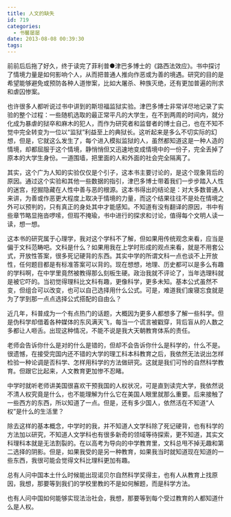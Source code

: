 ```yaml
---
title: 人文的缺失
id: 719
categories:
  - 书馨屡屡
date: 2013-08-08 00:39:30
tags:
---
```


前前后后拖了好久，终于读完了菲利普●津巴多博士的《路西法效应》。书中探讨了情境力量是如何影响个人，从而把普通人推向作恶或为善的境遇。研究的目的是希望能够避免或预防各种人道惨案，比如大屠杀、种族灭绝，还有更加普遍的刑求和虐囚惨案。

也许很多人都听说过书中讲到的斯坦福监狱实验。津巴多博士非常详尽地记录了实验的整个过程：一些随机选取的最正常平凡的大学生，在不到两周的时间内，就分化成为暴虐的狱卒和麻木的犯人，而作为研究者和监督者的博士自己，也在不知不觉中完全转变为一位以“监狱”利益至上的典狱长。这听起来是多么不切实际的幻想，但是，它就这么发生了，每个进入模拟监狱的人，虽然都知道这是一种人造的情境，却都屈服于这个情境，静悄悄但又迅速地变成情境中的一份子，完全丢掉了原本的大学生身份。一道围墙，把里面的人和外面的社会完全隔离了。

其实，这个广为人知的实验仅仅是个引子，这本书主要讨论的，是这个现象背后的原因。通过这个实验和其他一些数据的指引，津巴多博士带着我们一步步踏入人性的迷宫，挖掘隐藏在人性中善与恶的根源。这本书得出的结论是：对大多数普通人来讲，为善或作恶更大程度上取决于情境的力量，而这个结果往往不是处在情境之外可以预判的，只有真正的身处其中才能感知。不知道有没有翻译的原因，书中有些章节略显拖沓啰嗦，但瑕不掩瑜，书中进行的探求和讨论，值得每个文明人读一读，想一想。

这本书的研究属于心理学，我对这个学科不了解，但如果用传统观念来看，应当是偏于文科范畴吧。文科是什么？如果用我在上学时形成的观点来看，就是不用套公式，开放性答案，很多死记硬背的东西。其实中学的所谓文科一点也谈不上开放性，任何题目都是有标准答案可以背的。现在想想，地理、历史都可以是多么有趣的学科啊，在中学里竟然被教得那么刻板生硬。政治我就不评论了，当年选理科就是被它吓的。当初觉得理科比文科有趣，更像科学，更多未知。基本公式虽然不变，但组合可以改变，也可以自己选择用什么公式。可是，难道我们废寝忘食就是为了学到那一点点选择公式搭配的自由么？

近几年，科普成为一个有点热门的话题，大概因为更多人都想多了解一些科学。但是伪科学却借着各种媒体的东风满天飞，每当一个谎言被戳穿，背后盲从的人数之多都让人咂舌。出现这种情况，不能不说是我大天朝教育体系的责任。

老师会告诉你什么是对的什么是错的，但却不会告诉你什么是科学的，什么不是。很遗憾，在接受完国内还不错的大学的理工科本科教育之后，我依然无法说出怎样检验一种论调是否科学、怎样用科学的方法做研究。这就是我们可怜的自然科学教育。但跟它比起来，人文教育更加惨不忍睹。

中学时就听老师讲美国很喜欢干预我国的人权状况，可是直到读完大学，我依然说不清人权究竟是什么，也不能理解为什么它在美国人眼里就那么重要。后来接触了一些西方的东西，所以知道了一点。但是，还有多少国人，依然活在不知道“人权”是什么的生活里？

除去这样的基本概念，中学时的我，并不知道人文学科除了死记硬背，也有科学的方法加以研究，不知道人文学科也有很多新奇的领域等待探索，更不知道，其实文科理科本就是无法割裂的。在以高考为导向的中学教育里，文科总甩不掉无趣和第二选择的阴影。但是，如果我受的是另一种教育，如果我当时就知道现在知道的一些东西，我很可能会觉得文科比理科更加有趣。

总有人问中国本土什么时候能出现诺贝尔自然科学奖得主，也有人从教育上找原因，我想，那要等到我们的学校里教的不是如何解题，而是科学方法。

也有人问中国如何能够实现法治社会，我想，那要等到每个受过教育的人都知道什么是人权。